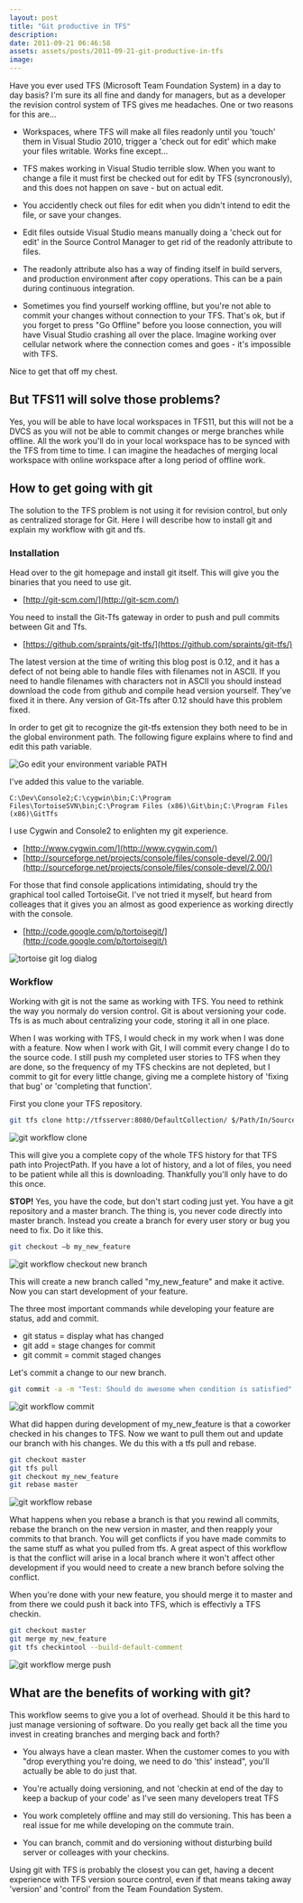 ```yaml
---
layout: post
title: "Git productive in TFS"
description:
date: 2011-09-21 06:46:58
assets: assets/posts/2011-09-21-git-productive-in-tfs
image: 
---
```


Have you ever used TFS (Microsoft Team Foundation System) in a day to day basis? I'm sure its all fine and dandy for managers, but as a developer the revision control system of TFS gives me headaches. One or two reasons for this are...

* Workspaces, where TFS will make all files readonly until you 'touch' them in Visual Studio 2010, trigger a 'check out for edit' which make your files writable. Works fine except...

* TFS makes working in Visual Studio terrible slow. When you want to change a file it must first be checked out for edit by TFS (syncronously), and this does not happen on save - but on actual edit.

* You accidently check out files for edit when you didn't intend to edit the file, or save your changes.

* Edit files outside Visual Studio means manually doing a 'check out for edit' in the Source Control Manager to get rid of the readonly attribute to files.

* The readonly attribute also has a way of finding itself in build servers, and production environment after copy operations. This can be a pain during continuous integration.

* Sometimes you find yourself working offline, but you're not able to commit your changes without connection to your TFS. That's ok, but if you forget to press "Go Offline" before you loose connection, you will have Visual Studio crashing all over the place. Imagine working over cellular network where the connection comes and goes - it's impossible with TFS.

Nice to get that off my chest.

## But TFS11 will solve those problems?

Yes, you will be able to have local workspaces in TFS11, but this will not be a DVCS as you will not be able to commit changes or merge branches while offline. All the work you'll do in your local workspace has to be synced with the TFS from time to time. I can imagine the headaches of merging local workspace with online workspace after a long period of offline work.

## How to get going with git

The solution to the TFS problem is not using it for revision control, but only as centralized storage for Git. Here I will describe how to install git and explain my workflow with git and tfs.

### Installation

Head over to the git homepage and install git itself. This will give you the binaries that you need to use git.

* [http://git-scm.com/](http://git-scm.com/)

You need to install the Git-Tfs gateway in order to push and pull commits between Git and Tfs.

* [https://github.com/spraints/git-tfs/](https://github.com/spraints/git-tfs/)

The latest version at the time of writing this blog post is 0.12, and it has a defect of not being able to handle files with filenames not in ASCII. If you need to handle filenames with characters not in ASCII you should instead download the code from github and compile head version yourself. They've fixed it in there. Any version of Git-Tfs after 0.12 should have this problem fixed.

In order to get git to recognize the git-tfs extension they both need to be in the global environment path. The following figure explains where to find and edit this path variable.

![Go edit your environment variable PATH](assets/posts/2011-09-21-git-productive-in-tfs/gitpath.png)

I've added this value to the variable.

```
C:\Dev\Console2;C:\cygwin\bin;C:\Program Files\TortoiseSVN\bin;C:\Program Files (x86)\Git\bin;C:\Program Files (x86)\GitTfs
```

I use Cygwin and Console2 to enlighten my git experience.

* [http://www.cygwin.com/](http://www.cygwin.com/)
* [http://sourceforge.net/projects/console/files/console-devel/2.00/](http://sourceforge.net/projects/console/files/console-devel/2.00/)

For those that find console applications intimidating, should try the graphical tool called TortoiseGit. I've not tried it myself, but heard from colleages that it gives you an almost as good experience as working directly with the console.

* [http://code.google.com/p/tortoisegit/](http://code.google.com/p/tortoisegit/)

![tortoise git log dialog](/assets/posts/2011-09-21-git-productive-in-tfs/tortoise_log_dialog.jpg)

### Workflow

Working with git is not the same as working with TFS. You need to rethink the way you normaly do version control. Git is about versioning your code. Tfs is as much about centralizing your code, storing it all in one place.

When I was working with TFS, I would check in my work when I was done with a feature. Now when I work with Git, I will commit every change I do to the source code. I still push my completed user stories to TFS when they are done, so the frequency of my TFS checkins are not depleted, but I commit to git for every little change, giving me a complete history of 'fixing that bug' or 'completing that function'.

First you clone your TFS repository.

```bash
git tfs clone http://tfsserver:8080/DefaultCollection/ $/Path/In/Source/Control ProjectPath
```

![git workflow clone](/assets/posts/2011-09-21-git-productive-in-tfs/gitwf1.png)

This will give you a complete copy of the whole TFS history for that TFS path into ProjectPath. If you have a lot of history, and a lot of files, you need to be patient while all this is downloading. Thankfully you'll only have to do this once.

**STOP!** Yes, you have the code, but don't start coding just yet. You have a git repository and a master branch. The thing is, you never code directly into master branch. Instead you create a branch for every user story or bug you need to fix. Do it like this.

```bash
git checkout –b my_new_feature
```

![git workflow checkout new branch](/assets/posts/2011-09-21-git-productive-in-tfs/gitwf2.png)

This will create a new branch called "my\_new\_feature" and make it active. Now you can start development of your feature.

The three most important commands while developing your feature are status, add and commit.

* git status = display what has changed
* git add = stage changes for commit
* git commit = commit staged changes

Let's commit a change to our new branch.

```bash
git commit -a -m "Test: Should do awesome when condition is satisfied"
```

![git workflow commit](/assets/posts/2011-09-21-git-productive-in-tfs/gitwf3.png)

What did happen during development of my\_new\_feature is that a coworker checked in his changes to TFS. Now we want to pull them out and update our branch with his changes. We du this with a tfs pull and rebase.

```bash
git checkout master
git tfs pull
git checkout my_new_feature
git rebase master
```

![git workflow rebase](/assets/posts/2011-09-21-git-productive-in-tfs/gitwf4.png)

What happens when you rebase a branch is that you rewind all commits, rebase the branch on the new version in master, and then reapply your commits to that branch. You will get conflicts if you have made commits to the same stuff as what you pulled from tfs. A great aspect of this workflow is that the conflict will arise in a local branch where it won't affect other development if you would need to create a new branch before solving the conflict.

When you're done with your new feature, you should merge it to master and from there we could push it back into TFS, which is effectivly a TFS checkin.

```bash
git checkout master
git merge my_new_feature
git tfs checkintool --build-default-comment
```

![git workflow merge push](/assets/posts/2011-09-21-git-productive-in-tfs/gitwf5.png)

## What are the benefits of working with git?

This workflow seems to give you a lot of overhead. Should it be this hard to just manage versioning of software. Do you really get back all the time you invest in creating branches and merging back and forth?

* You always have a clean master. When the customer comes to you with "drop everything you're doing, we need to do 'this' instead", you'll actually be able to do just that.

* You're actually doing versioning, and not 'checkin at end of the day to keep a backup of your code' as I've seen many developers treat TFS

* You work completely offline and may still do versioning. This has been a real issue for me while developing on the commute train.

* You can branch, commit and do versioning without disturbing build server or colleages with your checkins.

Using git with TFS is probably the closest you can get, having a decent experience with TFS version source control, even if that means taking away 'version' and 'control' from the Team Foundation System.
